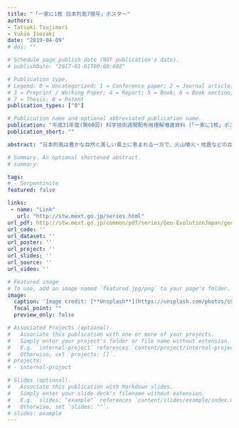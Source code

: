 ```yaml
---
title: "「一家に1枚 日本列島7億年」ポスター"
authors:
- Tatsuki Tsujimori
- Yukio Isozaki
date: "2019-04-09"
# doi: ""

# Schedule page publish date (NOT publication's date).
# publishDate: "2017-01-01T00:00:00Z"

# Publication type.
# Legend: 0 = Uncategorized; 1 = Conference paper; 2 = Journal article;
# 3 = Preprint / Working Paper; 4 = Report; 5 = Book; 6 = Book section;
# 7 = Thesis; 8 = Patent
publication_types: ["0"]

# Publication name and optional abbreviated publication name.
publication: "平成31年度(第60回) 科学技術週間配布用理解増進資料 (「一家に1枚」ポスター), 文部科学省"
publication_short: ""

abstract: "日本列島は豊かな自然と美しい風土に恵まれる一方で、火山噴火・地震などの自然災害を被っています。これは日本列島周辺がプレート沈み込み帯と呼ばれる地殻変動が活発な場であることと密接に関係しています。地殻変動の歴史は地質に刻まれており、岩石や地層を理解することで日本列島の約7億年の成り立ちを知ることができます。日本列島に分布する多様な岩石や地層についての研究から、日本列島の約7億年間のダ イナミックな変動の歴史が明らかにされてきました。「一家に1枚 日本列島7億年」ポスターの中央には、表層に分布する岩石・地層・火山などの配列と区分を示した図があるの で、日本列島の地質の複雑さと、周辺のプレート境界の位置を読みとってください。日本列島は複数のプレート沈み込み境界に位置しています。海洋側の太平洋プレートとフィリ ピン海プレートが、大陸側のプレート（北米プレートとユーラシアプレート）の下に沈み込んでいます。房総沖と富士山の下には 3つのプレートが交差する場所があり、世界でも最も複雑な構造を持っています。プレート沈み込みで発生したマグマからできた火成岩(安山岩や花こう岩など)、過去の付加体（海洋プレート層序を構成する堆積岩など）、沈み込み帯深部や地殻の中でできた変成岩、さらにくさび状マントル岩（かんらん岩など）が変 成した蛇紋岩など、多種多様な岩石や地層が日本列島の地殻を作っています。日本列島は、約7億年前（後期原生代）に超大陸ロディニアが分裂した時に生まれまし た。その時の岩石は日本には残っていませんが、約7億年前の超大陸分裂の証拠は東アジ アで分かっています。日本が誕生した約7億年前を含む4つの主要な出来事、すなわち、 [1] 超大陸ロディニア分裂：日本・太平洋同時誕生、[2] 沈み込み開始：大陸地殻成長開始、 [3] アジアの中へ参加：南中国・北中国衝突、そして [4] 日本列島として独立：日本海の形成、のそれぞれの時期をポスター上側の地質年表に示し、4コマのイラストとして描きました。 また、はるか遠い未来、太平洋が消滅する約2億5000万年後までの間に日本列島がどのよ うに変わっていくと予想されるのかについて、未来の2コマ（[5] 地殻成長終了：豪州アジ アへ衝突と [6] 北米衝突・大山脈化：太平洋の消滅）も加えました。ポスター下端には46億年の地球史年表を示し、その中で地球史の主要な出来事と地球の外観の変化、さらに日本列島7億年史の位置が描かれています。日本列島7億年＋未来の地質年代表の背景には日本国内の美しい地質や岩石・鉱物・化石などの写真を配置しました。超大陸が分裂し、南中国大陸塊と北米大陸塊との間に太平洋が生まれました。原日本は、最初の2億年間、南中国塊のへりの(沈み込みのない)受動的大陸縁をなしていました。 ところが、約5億年前から沈み込みが始まり、今のような太平洋型大陸縁となりました。 それ以降は、プレート沈み込み帯でできるユニークな岩石や地層が断続的に日本列島に分 布するようになりました。地学の諸現象に代表される自然の空間や時間スケールの多くは、我々の日常の時間とあまりにもかけ離れているため、5億年前といわれても、戸惑いが大きいと思います。このポスターでは地学現象の空間（大きさ）・時間の理解のため、数値が桁で変わる対数目盛りの座標のなかに、身近な事象と一緒に地学の諸現象を示し、過去の日本でもさまざまなスケールの出来事が起きて来たことを示しました。私たちの美しい郷土にはプレート沈み込み帯を特徴付ける岩石や地層があります。ポスターの左側には日本列島の岩石・地層の多様性を理解するため、厳選した25種類の教科書的な岩石の写真を配列しました。それぞれの岩石は、『プレート沈み込み帯』、『付加体と「海洋プレート層序」』や『日本列島を構成する「石」』のコラム記事と関連しています。さらに、知的好奇心を呼び起すため、図やコラムの合間には国産の美しい岩石・鉱物・化石の13枚の写真を配置しました。大規模なプレートの水平移動は、地球表層と固体地球内部の物質循環を大きく支配しています。プレート沈み込みは、日本の美しく、また豊かな自然環境を提供する一方で、火山や地震などの自然災害の要因です。私たち日本人の多くは都市という人口密集域に住んでいます。私たちにとってプレート沈み込み帯である日本列島の地学現象についての基礎知識の習得は、とても大切なことです。身近な「石」を手に取ることで、私たちが経験できない長大な時間スケールの変動を意識してみて下さい。きっと知的な好奇心と探究心が 大いに育まれると期待します。"

# Summary. An optional shortened abstract.
# summary: 

tags: 
# - Serpentinite
featured: false

links:
 - name: "Link"
   url: "http://stw.mext.go.jp/series.html"
url_pdf: http://stw.mext.go.jp/common/pdf/series/Geo-EvolutionJapan/geo-japan-700-myr.pdf
url_code: ''
url_dataset: ''
url_poster: ''
url_project: ''
url_slides: ''
url_source: ''
url_video: ''

# Featured image
# To use, add an image named `featured.jpg/png` to your page's folder. 
image: 
  caption: 'Image credit: [**Unsplash**](https://unsplash.com/photos/s9CC2SKySJM)'
  focal_point: ""
  preview_only: false

# Associated Projects (optional).
#   Associate this publication with one or more of your projects.
#   Simply enter your project's folder or file name without extension.
#   E.g. `internal-project` references `content/project/internal-project/index.md`.
#   Otherwise, set `projects: []`.
# projects:
# - internal-project

# Slides (optional).
#   Associate this publication with Markdown slides.
#   Simply enter your slide deck's filename without extension.
#   E.g. `slides: "example"` references `content/slides/example/index.md`.
#   Otherwise, set `slides: ""`.
# slides: example
---
```

